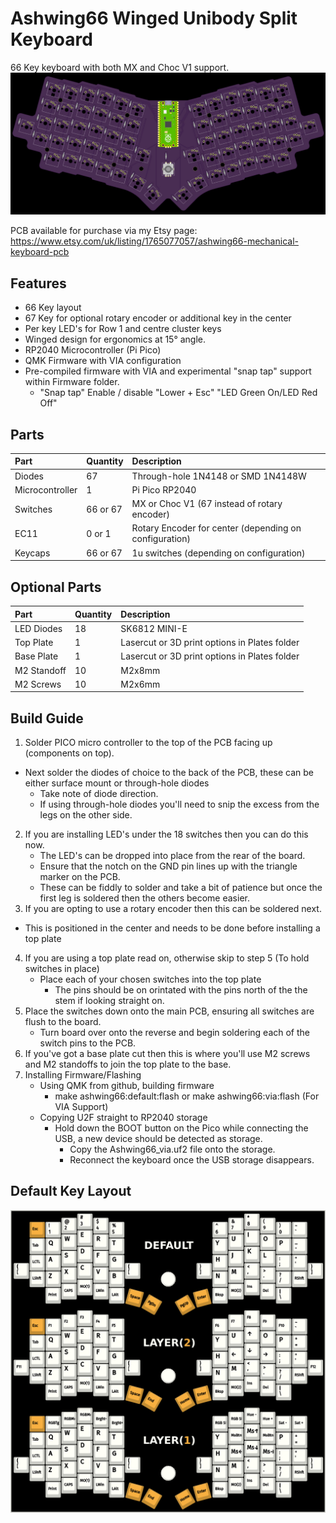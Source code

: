 # Ashwing66 Winged Unibody Split Keyboard
66 Key keyboard with both MX and Choc V1 support.
![Ashwing66-rev1](https://github.com/gzowski/Ashwing66/blob/main/images/layouta.jpg)

PCB available for purchase via my Etsy page: https://www.etsy.com/uk/listing/1765077057/ashwing66-mechanical-keyboard-pcb

## Features
* 66 Key layout 
* 67 Key for optional rotary encoder or additional key in the center
* Per key LED's for Row 1 and centre cluster keys
* Winged design for ergonomics at 15° angle.
* RP2040 Microcontroller (Pi Pico)
* QMK Firmware with VIA configuration
* Pre-compiled firmware with VIA and experimental "snap tap" support within Firmware folder.
  * "Snap tap" Enable / disable "Lower + Esc" "LED Green On/LED Red Off"

## Parts

| Part | Quantity     | Description                | 
| :-------- | :------- | :------------------------- |
| Diodes| 67  | Through-hole 1N4148 or SMD 1N4148W |
| Microcontroller | 1 | Pi Pico RP2040 |
| Switches | 66 or 67 | MX or Choc V1 (67 instead of rotary encoder) |
| EC11 | 0 or 1 | Rotary Encoder for center (depending on configuration) |
| Keycaps | 66 or 67 | 1u switches (depending on configuration) |

## Optional Parts

| Part | Quantity     | Description                |
| :-------- | :------- | :------------------------- |
| LED Diodes | 18 |  SK6812 MINI-E |
| Top Plate | 1 | Lasercut or 3D print options in Plates folder |
| Base Plate | 1 | Lasercut or 3D print options in Plates folder |
| M2 Standoff | 10 | M2x8mm |
| M2 Screws | 10 | M2x6mm | 

## Build Guide

1. Solder PICO micro controller to the top of the PCB facing up (components on top).
  - Next solder the diodes of choice to the back of the PCB, these can be either surface mount or through-hole diodes
    - Take note of diode direction.
    - If using through-hole diodes you'll need to snip the excess from the legs on the other side.
2. If you are installing LED's under the 18 switches then you can do this now.
   - The LED's can be dropped into place from the rear of the board. 
   - Ensure that the notch on the GND pin lines up with the triangle marker on the PCB.
   - These can be fiddly to solder and take a bit of patience but once the first leg is soldered then the others become easier. 
3. If you are opting to use a rotary encoder then this can be soldered next.
  - This is positioned in the center and needs to be done before installing a top plate
4. If you are using a top plate read on, otherwise skip to step 5 (To hold switches in place)
   - Place each of your chosen switches into the top plate
     - The pins should be on orintated with the pins north of the the stem if looking straight on.
5. Place the switches down onto the main PCB, ensuring all switches are flush to the board.
   - Turn board over onto the reverse and begin soldering each of the switch pins to the PCB.
6. If you've got a base plate cut then this is where you'll use M2 screws and M2 standoffs to join the top plate to the base.
7. Installing Firmware/Flashing
   - Using QMK from github, building firmware
     - make ashwing66:default:flash or make ashwing66:via:flash (For VIA Support)
   - Copying U2F straight to RP2040 storage
     - Hold down the BOOT button on the Pico while connecting the USB, a new device should be detected as storage.
       - Copy the Ashwing66_via.uf2 file onto the storage.
       - Reconnect the keyboard once the USB storage disappears.

## Default Key Layout

![Layers](https://github.com/gzowski/Ashwing66/blob/main/images/layers.jpg)
